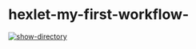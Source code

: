 # hexlet-my-first-workflow-

[![show-directory](https://github.com/Fedyakin123/hexlet-my-first-workflow-/actions/workflows/show-directory.yml/badge.svg)](https://github.com/Fedyakin123/hexlet-my-first-workflow-/actions/workflows/show-directory.yml)
